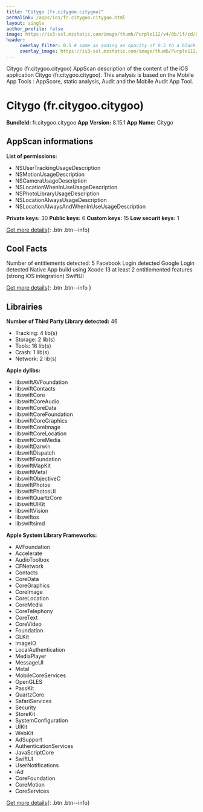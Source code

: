 ```yaml
---
title: "Citygo (fr.citygoo.citygoo)"
permalink: /apps/ios/fr.citygoo.citygoo.html
layout: single
author_profile: false
image: https://is3-ssl.mzstatic.com/image/thumb/Purple112/v4/0b/1f/cd/0b1fcd4e-0093-d093-9916-528cf4f016c3/AppIcon-0-0-1x_U007emarketing-0-0-0-7-0-0-sRGB-0-0-0-GLES2_U002c0-512MB-85-220-0-0.png/512x512bb.jpg
header: 
     overlay_filter: 0.5 # same as adding an opacity of 0.5 to a black background
     overlay_image: https://is3-ssl.mzstatic.com/image/thumb/Purple112/v4/0b/1f/cd/0b1fcd4e-0093-d093-9916-528cf4f016c3/AppIcon-0-0-1x_U007emarketing-0-0-0-7-0-0-sRGB-0-0-0-GLES2_U002c0-512MB-85-220-0-0.png/512x512bb.jpg
---
```

Citygo (fr.citygoo.citygoo) AppScan description of the content of the iOS application Citygo (fr.citygoo.citygoo). This analysis is based on the Mobile App Tools : AppScore, static analysis, Audit and the Mobile Audit App Tool.

# Citygo (fr.citygoo.citygoo)

**BundleId:** fr.citygoo.citygoo
**App Version:** 8.15.1
**App Name:** Citygo


## AppScan informations 

**List of permissions:** 
- NSUserTrackingUsageDescription
- NSMotionUsageDescription
- NSCameraUsageDescription
- NSLocationWhenInUseUsageDescription
- NSPhotoLibraryUsageDescription
- NSLocationAlwaysUsageDescription
- NSLocationAlwaysAndWhenInUseUsageDescription
  
  
**Private keys:** 30
**Public keys:** 6
**Custom keys:** 15
**Low securit keys:** 1
  
[Get more details](/pricing.html){: .btn .btn--info}

## Cool Facts

Number of entitlements detected: 5
Facebook Login detected
Google Login detected
Native App
build using Xcode 13
at least 2 entitlemented features (strong iOS integration)
SwiftUI
  
[Get more details](/pricing.html){: .btn .btn--info }

## Librairies 
**Number of Third Party Library detected:** 46
- Tracking: 4 lib(s)
- Storage: 2 lib(s)
- Tools: 16 lib(s)
- Crash: 1 lib(s)
- Network: 2 lib(s)


**Apple dylibs:**
- libswiftAVFoundation
- libswiftContacts
- libswiftCore
- libswiftCoreAudio
- libswiftCoreData
- libswiftCoreFoundation
- libswiftCoreGraphics
- libswiftCoreImage
- libswiftCoreLocation
- libswiftCoreMedia
- libswiftDarwin
- libswiftDispatch
- libswiftFoundation
- libswiftMapKit
- libswiftMetal
- libswiftObjectiveC
- libswiftPhotos
- libswiftPhotosUI
- libswiftQuartzCore
- libswiftUIKit
- libswiftVision
- libswiftos
- libswiftsimd


**Apple System Library Frameworks:**
- AVFoundation
- Accelerate
- AudioToolbox
- CFNetwork
- Contacts
- CoreData
- CoreGraphics
- CoreImage
- CoreLocation
- CoreMedia
- CoreTelephony
- CoreText
- CoreVideo
- Foundation
- GLKit
- ImageIO
- LocalAuthentication
- MediaPlayer
- MessageUI
- Metal
- MobileCoreServices
- OpenGLES
- PassKit
- QuartzCore
- SafariServices
- Security
- StoreKit
- SystemConfiguration
- UIKit
- WebKit
- AdSupport
- AuthenticationServices
- JavaScriptCore
- SwiftUI
- UserNotifications
- iAd
- CoreFoundation
- CoreMotion
- CoreServices


  
[Get more details](/pricing.html){: .btn .btn--info}

